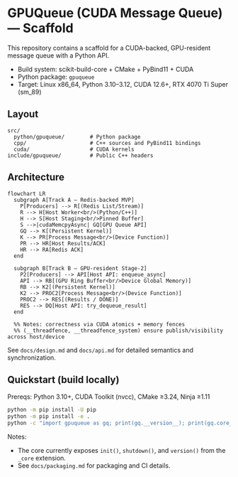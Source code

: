 # GPUQueue (CUDA Message Queue) — Scaffold

This repository contains a scaffold for a CUDA-backed, GPU-resident message queue with a Python API.

- Build system: scikit-build-core + CMake + PyBind11 + CUDA
- Python package: `gpuqueue`
- Target: Linux x86_64, Python 3.10–3.12, CUDA 12.6+, RTX 4070 Ti Super (sm_89)

## Layout
```
src/
  python/gpuqueue/        # Python package
  cpp/                    # C++ sources and PyBind11 bindings
  cuda/                   # CUDA kernels
include/gpuqueue/         # Public C++ headers
```

## Architecture

```mermaid
flowchart LR
  subgraph A[Track A — Redis-backed MVP]
    P[Producers] --> R[(Redis List/Stream)]
    R --> H[Host Worker<br/>(Python/C++)]
    H --> S[Host Staging<br/>Pinned Buffer]
    S -->|cudaMemcpyAsync| GQ[GPU Queue API]
    GQ --> K[(Persistent Kernel)]
    K --> PR[Process Message<br/>(Device Function)]
    PR --> HR[Host Results/ACK]
    HR --> RA[Redis ACK]
  end

  subgraph B[Track B — GPU-resident Stage-2]
    P2[Producers] --> API[Host API: enqueue_async]
    API --> RB[(GPU Ring Buffer<br/>Device Global Memory)]
    RB --> K2[(Persistent Kernel)]
    K2 --> PROC2[Process Message<br/>(Device Function)]
    PROC2 --> RES[(Results / DONE)]
    RES --> DQ[Host API: try_dequeue_result]
  end

  %% Notes: correctness via CUDA atomics + memory fences
  %% (__threadfence, __threadfence_system) ensure publish/visibility across host/device
```

See `docs/design.md` and `docs/api.md` for detailed semantics and synchronization.

## Quickstart (build locally)

Prereqs: Python 3.10+, CUDA Toolkit (nvcc), CMake ≥3.24, Ninja ≥1.11

```bash
python -m pip install -U pip
python -m pip install -e .
python -c "import gpuqueue as gq; print(gq.__version__); print(gq.core_version() if gq.core_version else 'no core')"
```

Notes:
- The core currently exposes `init()`, `shutdown()`, and `version()` from the `_core` extension.
- See `docs/packaging.md` for packaging and CI details.
```
